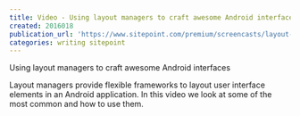 ```yaml
---
title: Video - Using layout managers to craft awesome Android interfaces
created: 2016018
publication_url: 'https://www.sitepoint.com/premium/screencasts/layout-managers'
categories: writing sitepoint
---
```



Using layout managers to craft awesome Android interfaces

Layout managers provide flexible frameworks to layout user interface elements in an Android application. In this video we look at some of the most common and how to use them.




